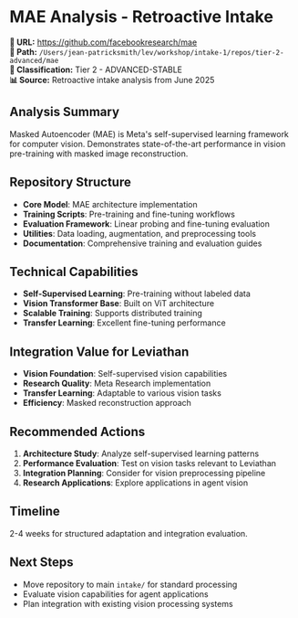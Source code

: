 # MAE Analysis - Retroactive Intake

**🔗 URL:** https://github.com/facebookresearch/mae  
**📁 Path:** `/Users/jean-patricksmith/lev/workshop/intake-1/repos/tier-2-advanced/mae`  
**🎯 Classification:** Tier 2 - ADVANCED-STABLE  
**📊 Source:** Retroactive intake analysis from June 2025  

## Analysis Summary

Masked Autoencoder (MAE) is Meta's self-supervised learning framework for computer vision. Demonstrates state-of-the-art performance in vision pre-training with masked image reconstruction.

## Repository Structure

- **Core Model**: MAE architecture implementation
- **Training Scripts**: Pre-training and fine-tuning workflows
- **Evaluation Framework**: Linear probing and fine-tuning evaluation
- **Utilities**: Data loading, augmentation, and preprocessing tools
- **Documentation**: Comprehensive training and evaluation guides

## Technical Capabilities

- **Self-Supervised Learning**: Pre-training without labeled data
- **Vision Transformer Base**: Built on ViT architecture
- **Scalable Training**: Supports distributed training
- **Transfer Learning**: Excellent fine-tuning performance

## Integration Value for Leviathan

- **Vision Foundation**: Self-supervised vision capabilities
- **Research Quality**: Meta Research implementation
- **Transfer Learning**: Adaptable to various vision tasks
- **Efficiency**: Masked reconstruction approach

## Recommended Actions

1. **Architecture Study**: Analyze self-supervised learning patterns
2. **Performance Evaluation**: Test on vision tasks relevant to Leviathan
3. **Integration Planning**: Consider for vision preprocessing pipeline
4. **Research Applications**: Explore applications in agent vision

## Timeline

2-4 weeks for structured adaptation and integration evaluation.

## Next Steps

- Move repository to main `intake/` for standard processing
- Evaluate vision capabilities for agent applications
- Plan integration with existing vision processing systems